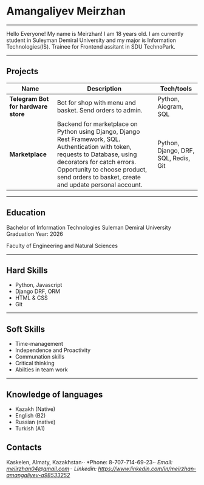 # Amangaliyev Meirzhan
---
Hello Everyone!
My name is Meirzhan! I am 18 years old. I am currently student in Suleyman Demiral University
and my major is Information Technologies(IS). Trainee for Frontend assitant in SDU TechnoPark.

---
## Projects

| Name                         | Description       | Tech/tools        |
| ---------------------------- | ----------------- | ----------------- |
| **Telegram Bot for hardware store**             | Bot for shop with menu and basket. Send orders to admin. | Python, Aiogram, SQL |
| **Marketplace** | Backend for marketplace on Python using Django, Django Rest Framework, SQL. Authentication with token, requests to Database, using decorators for catch errors. Opportunity to choose product, send orders to basket, create and update personal account.| Python, Django, DRF, SQL, Redis, Git |

---
## Education
Bachelor of Information Technologies 
Suleman Demiral University
Graduation Year: 2026

Faculty of Engineering and Natural Sciences

---
## Hard Skills
- Python, Javascript
- Django DRF, ORM
- HTML & CSS
- Git

---
## Soft Skills
- Time-management
- Independence and Proactivity
- Communation skills
- Critical thinking
- Abilties in team work

---
## Knowledge of languages
- Kazakh (Native)
- English (B2)
- Russian (native)
- Turkish (A1)

## Contacts
Kaskelen, Almaty, Kazakhstan⋅⋅ 
*Phone: 8-707-714-69-23⋅⋅
*Email: meiirzhan04@gmail.com*⋅⋅ 
*Linkedin: https://www.linkedin.com/in/meirzhan-amangaliyev-a98533252*


